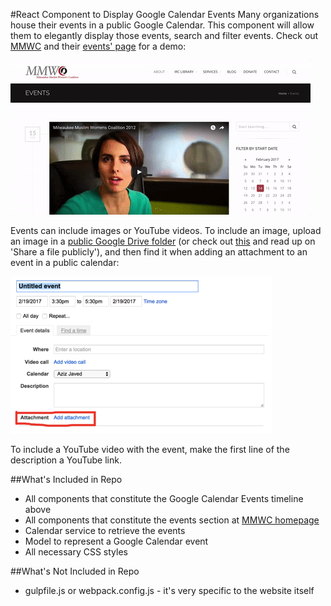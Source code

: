 #React Component to Display Google Calendar Events
Many organizations house their events in a public Google Calendar. This component will allow them to elegantly display those events, search and filter events. Check out [MMWC](http://mmwconline.org) and their [events' page](http://mmwconline.org/events/) for a demo:

![](/readme-pics/demo.gif)

Events can include images or YouTube videos. To include an image, upload an image in a [public Google Drive folder](https://docs.google.com/document/d/1WgI8GMo47XU-RWgkDf4_m7P5hiTkiTCc4t06V9WIK2E/edit) (or check out [this](https://support.google.com/drive/answer/2494822?co=GENIE.Platform%3DDesktop&hl=en) and read up on 'Share a file publicly'), and then find it when adding an attachment to an event in a public calendar:

![](/readme-pics/add-attachment.png)

To include a YouTube video with the event, make the first line of the description a YouTube link. 

##What's Included in Repo
* All components that constitute the Google Calendar Events timeline above
* All components that constitute the events section at [MMWC homepage](http://mmwconline.org/)
* Calendar service to retrieve the events
* Model to represent a Google Calendar event
* All necessary CSS styles

##What's Not Included in Repo
* gulpfile.js or webpack.config.js - it's very specific to the website itself

